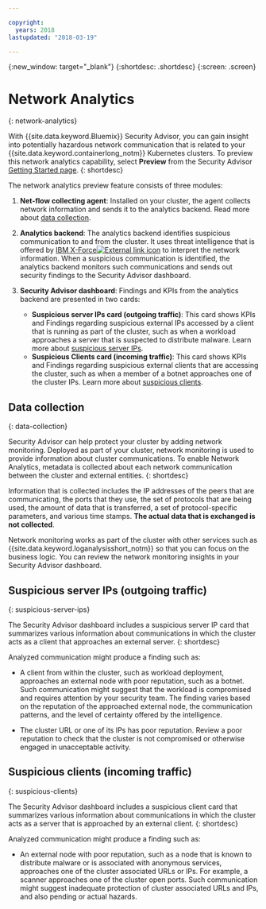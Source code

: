 ```yaml
---

copyright:
  years: 2018
lastupdated: "2018-03-19"

---
```


{:new_window: target="_blank"}
{:shortdesc: .shortdesc}
{:screen: .screen}

# Network Analytics
{: network-analytics}

With {{site.data.keyword.Bluemix}} Security Advisor, you can gain insight into potentially hazardous network communication that is related to your {{site.data.keyword.containerlong_notm}} Kubernetes clusters. To preview this network analytics capability, select **Preview** from the Security Advisor [Getting Started page](https://console.bluemix.net/security/advisor/#!/overview).
{: shortdesc}

The network analytics preview feature consists of three modules:

1. **Net-flow collecting agent**: Installed on your cluster, the agent collects network information and sends it to the analytics backend. Read more about [data collection](#data-collection).

2. **Analytics backend**: The analytics backend identifies suspicious communication to and from the cluster. It uses threat intelligence that is offered by [IBM X-Force![External link icon](../../icons/launch-glyph.svg "External link icon")](https://www.ibm.com/security/xforce) to interpret the network information. When a suspicious communication is identified, the analytics backend monitors such communications and sends out security findings to the Security Advisor dashboard.

3. **Security Advisor dashboard**: Findings and KPIs from the analytics backend are presented in two cards:

   - **Suspicious server IPs card (outgoing traffic)**: This card shows KPIs and Findings regarding suspicious external IPs accessed by a client that is running as part of the cluster, such as when a workload approaches a server that is suspected to distribute malware. Learn more about [suspicious server IPs](#suspicious-server-ips).
   - **Suspicious Clients card (incoming traffic)**: This card shows KPIs and Findings regarding suspicious external clients that are accessing the cluster, such as when a member of a botnet approaches one of the cluster IPs. Learn more about [suspicious clients](#suspicious-clients).

## Data collection
{: data-collection}

Security Advisor can help protect your cluster by adding network monitoring. Deployed as part of your cluster, network monitoring is used to provide information about cluster communications. To enable Network Analytics, metadata is collected about each network communication between the cluster and external entities.
{: shortdesc}

Information that is collected includes the IP addresses of the peers that are communicating, the ports that they use, the set of protocols that are being used, the amount of data that is transferred, a set of protocol-specific parameters, and various time stamps. **The actual data that is exchanged is not collected**.

Network monitoring works as part of the cluster with other services such as {{site.data.keyword.loganalysisshort_notm}} so that you can focus on the business logic. You can review the network monitoring insights in your Security Advisor dashboard.

## Suspicious server IPs (outgoing traffic)
{: suspicious-server-ips}

The Security Advisor dashboard includes a suspicious server IP card that summarizes various information about communications in which the cluster acts as a client that approaches an external server.
{: shortdesc}

Analyzed communication might produce a finding such as:

- A client from within the cluster, such as workload deployment, approaches an external node with poor reputation, such as a botnet. Such communication might suggest that the workload is compromised and requires attention by your security team. The finding varies based on the reputation of the approached external node, the communication patterns, and the level of certainty offered by the intelligence.

- The cluster URL or one of its IPs has poor reputation. Review a poor reputation to check that the cluster is not compromised or otherwise engaged in unacceptable activity.

## Suspicious clients (incoming traffic)
{: suspicious-clients}

The Security Advisor dashboard includes a suspicious client card that summarizes various information about communications in which the cluster acts as a server that is approached by an external client.
{: shortdesc}

Analyzed communication might produce a finding such as:

- An external node with poor reputation, such as a node that is known to distribute malware or is associated with anonymous services, approaches one of the cluster associated URLs or IPs. For example, a scanner approaches one of the cluster open ports. Such communication might suggest inadequate protection of cluster associated URLs and IPs, and also pending or actual hazards.
